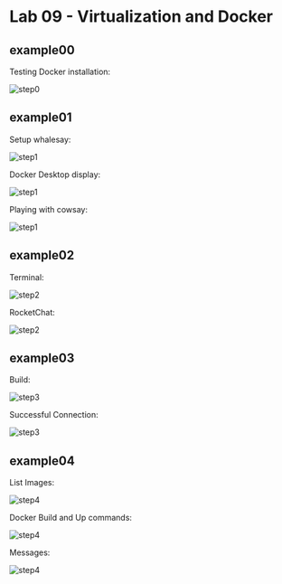 # Lab 09 - Virtualization and Docker

## example00

Testing Docker installation:

![step0](example00.PNG)

## example01

Setup whalesay:

![step1](setup-whalesay.png)

Docker Desktop display:

![step1](vimcreation.png)

Playing with cowsay:

![step1](example01.PNG)

## example02

Terminal:

![step2](example02.PNG)

RocketChat:

![step2](example02-2.PNG)

## example03

Build:

![step3](example03-2.PNG)

Successful Connection:

![step3](example03.PNG)

## example04

List Images:

![step4](example04-images.png)

Docker Build and Up commands:

![step4](example04-build+up.PNG)

Messages:

![step4](example04-messages.PNG)
